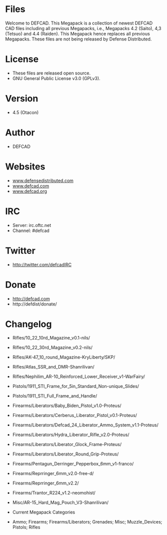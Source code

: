 # Files
Welcome to DEFCAD. This Megapack is a collection of newest DEFCAD CAD files including all previous Megapacks, i.e., Megapacks 4.2 (Saito), 4,3 (Tetsuo) and 4.4 (Raiden). This Megapack hence replaces all previous Megapacks. These files are not being released by Defense Distributed. 

# License

* These files are released open source.
* GNU General Public License v3.0 (GPLv3).

# Version

* 4.5 (Otacon)

# Author
* DEFCAD

# Websites 
* www.defensedistributed.com
* www.defcad.com
* www.defcad.org

# IRC
* Server: irc.oftc.net 
* Channel: #defcad

# Twitter
* http://twitter.com/defcadIRC

# Donate
* http://defcad.com
* http://defdist/donate/

# Changelog
* Rifles/10_22_10rd_Magazine_v0.1-nils/
* Rifles/10_22_30rd_Magazine_v0.2-nils/
* Rifles/AK-47_10_round_Magazine-KryLiberty/SKP/
* Rifles/Atlas_SSR_and_DMR-Shanrilivan/
* Rifles/Nephilim_AR-10_Reinforced_Lower_Receiver_v1-WarFairy/
* Pistols/1911_STI_Frame_for_5in_Standard_Non-unique_Slides/
* Pistols/1911_STI_Full_Frame_and_Handle/
* Firearms/Liberators/Baby_Biden_Pistol_v1.0-Proteus/
* Firearms/Liberators/Cerberus_Liberator_Pistol_v0.1-Proteus/
* Firearms/Liberators/Defcad_24_Liberator_Ammo_System_v1.1-Proteus/
* Firearms/Liberators/Hydra_Liberator_Rifle_v2.0-Proteus/
* Firearms/Liberators/Liberator_Glock_Frame-Proteus/
* Firearms/Liberators/Liberator_Round_Grip-Proteus/
* Firearms/Pentagun_Derringer_Pepperbox_6mm_v1-franco/
* Firearms/Reprringer_6mm_v2.0-free-d/
* Firearms/Reprringer_6mm_v2.2/
* Firearms/Trantor_R224_v1.2-neomohist/
* Misc/AR-15_Hard_Mag_Pouch_V3-Shanrilivan/

* Current Megapack Categories
- Ammo; Firearms; Firearms/Liberators; Grenades; Misc; Muzzle_Devices; Pistols; Rifles

